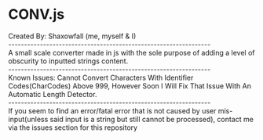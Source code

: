 # CONV.js
Created By: Shaxowfall (me, myself & I) <br>----------------------------------------------------------------<br>
A small scale converter made in js with the sole purpose of adding a level of obscurity to inputted strings content.<br>----------------------------------------------------------------<br>
Known Issues: Cannot Convert Characters With Identifier Codes(CharCodes) Above 999, However Soon I Will Fix That Issue With An Automatic Length Detector.<br>----------------------------------------------------------------<br>
If you seem to find an error/fatal error that is not caused by user mis-input(unless said input is a string but still cannot be processed), contact me via the issues section for this repository
